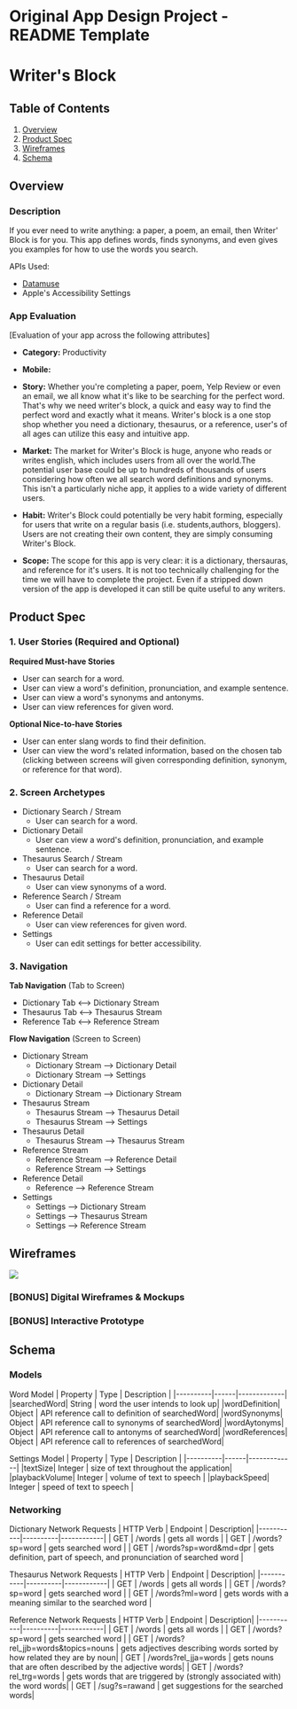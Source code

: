 Original App Design Project - README Template
===

# Writer's Block

## Table of Contents
1. [Overview](#Overview)
1. [Product Spec](#Product-Spec)
1. [Wireframes](#Wireframes)
2. [Schema](#Schema)

## Overview
### Description
If you ever need to write anything: a paper, a poem, an email, then Writer' Block is for you. This app defines words, finds synonyms, and even gives you examples for how to use the words you search. 

APIs Used: 
* [Datamuse]("http://www.datamuse.com/api/")
* Apple's Accessibility Settings

### App Evaluation
[Evaluation of your app across the following attributes]
- **Category:** Productivity
- **Mobile:**
- **Story:** Whether you're completing a paper, poem, Yelp Review or even an email, we all know what it's like to be searching for the perfect word. That's why we need writer's block, a quick and easy way to find the perfect word and exactly what it means. Writer's block is a one stop shop whether you need a dictionary, thesaurus, or a reference, user's of all ages can utilize this easy and intuitive app. 

- **Market:** The market for Writer's Block is huge, anyone who reads or writes english, which includes users from all over the world.The potential user base could be up to hundreds of thousands of users considering how often we all search word definitions and synonyms. This isn't a particularly niche app, it applies to a wide variety of different users. 
- **Habit:** Writer's Block could potentially be very habit forming, especially for users that write on a regular basis (i.e. students,authors, bloggers). Users are not creating their own content, they are simply consuming Writer's Block.
- **Scope:** The scope for this app is very clear: it is a dictionary, thersauras, and reference for it's users. It is not too technically challenging for the time we will have to complete the project. Even if a stripped down version of the app is developed it can still be quite useful to any writers. 

## Product Spec

### 1. User Stories (Required and Optional)

**Required Must-have Stories**

* User can search for a word.
* User can view a word's definition, pronunciation, and example sentence.
* User can view a word's synonyms and antonyms.
* User can view references for given word.

**Optional Nice-to-have Stories**

* User can enter slang words to find their definition.
* User can view the word's related information, based on the chosen tab (clicking between screens will given corresponding definition, synonym, or reference for that word).

### 2. Screen Archetypes

* Dictionary Search / Stream
   * User can search for a word.
* Dictionary Detail
    * User can view a word's definition, pronunciation, and example sentence.
* Thesaurus Search / Stream
   * User can search for a word.
* Thesaurus Detail
    * User can view synonyms of a word.
* Reference Search / Stream
    * User can find a reference for a word.
* Reference Detail
    * User can view references for given word.
* Settings
    * User can edit settings for better accessibility.

### 3. Navigation

**Tab Navigation** (Tab to Screen)

* Dictionary Tab <--> Dictionary Stream
* Thesaurus Tab <--> Thesaurus Stream
* Reference Tab <--> Reference Stream

**Flow Navigation** (Screen to Screen)

* Dictionary Stream
    * Dictionary Stream --> Dictionary Detail
    * Dictionary Stream --> Settings
* Dictionary Detail
    * Dictionary Stream --> Dictionary Stream
* Thesaurus Stream
    * Thesaurus Stream --> Thesaurus Detail
    * Thesaurus Stream --> Settings
* Thesaurus Detail
    * Thesaurus Stream --> Thesaurus Stream
* Reference Stream
    * Reference Stream --> Reference Detail
    * Reference Stream --> Settings
* Reference Detail
   *  Reference --> Reference Stream
* Settings
   * Settings --> Dictionary Stream
   * Settings --> Thesaurus Stream
   * Settings --> Reference Stream

## Wireframes
<img src="http://g.recordit.co/djrbrc515z.gif">


### [BONUS] Digital Wireframes & Mockups

### [BONUS] Interactive Prototype

## Schema 
### Models
Word Model
| Property | Type | Description |
|----------|------|-------------|
|searchedWord| String | word the user intends to look up|
|wordDefinition| Object | API reference call to definition of searchedWord|
|wordSynonyms| Object | API reference call to synonyms of searchedWord|
|wordAytonyms| Object | API reference call to antonyms of searchedWord|
|wordReferences| Object | API reference call to references of searchedWord|

Settings Model
| Property | Type | Description |
|----------|------|-------------|
|textSize| Integer | size of text throughout the application|
|playbackVolume| Integer | volume of text to speech |
|playbackSpeed| Integer | speed of text to speech |

### Networking
Dictionary Network Requests
| HTTP Verb | Endpoint | Description|
|-----------|----------|------------|
| GET | /words | gets all words |
| GET | /words?sp=word | gets searched word |
| GET | /words?sp=word&md=dpr | gets definition, part of speech, and pronunciation of searched word |

Thesaurus Network Requests
| HTTP Verb | Endpoint | Description|
|-----------|----------|------------|
| GET | /words | gets all words |
| GET | /words?sp=word | gets searched word |
| GET | /words?ml=word | gets words with a meaning similar to the searched word |

Reference Network Requests 
| HTTP Verb | Endpoint | Description|
|-----------|----------|------------|
| GET | /words | gets all words |
| GET | /words?sp=word | gets searched word |
| GET | /words?rel_jjb=words&topics=nouns | gets adjectives describing words sorted by how related they are by noun|
| GET | /words?rel_jja=words | gets nouns that are often described by the adjective words|
| GET | /words?rel_trg=words | gets words that are triggered by (strongly associated with) the word words|
| GET | /sug?s=rawand | get suggestions for the searched words|


